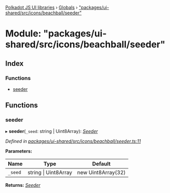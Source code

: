 [Polkadot JS UI libraries](../README.md) › [Globals](../globals.md) › ["packages/ui-shared/src/icons/beachball/seeder"](_packages_ui_shared_src_icons_beachball_seeder_.md)

# Module: "packages/ui-shared/src/icons/beachball/seeder"

## Index

### Functions

* [seeder](_packages_ui_shared_src_icons_beachball_seeder_.md#seeder)

## Functions

###  seeder

▸ **seeder**(`_seed`: string | Uint8Array): *[Seeder](_packages_ui_shared_src_icons_beachball_types_.md#seeder)*

*Defined in [packages/ui-shared/src/icons/beachball/seeder.ts:11](https://github.com/polkadot-js/ui/blob/5bd2b3c/packages/ui-shared/src/icons/beachball/seeder.ts#L11)*

**Parameters:**

Name | Type | Default |
------ | ------ | ------ |
`_seed` | string &#124; Uint8Array | new Uint8Array(32) |

**Returns:** *[Seeder](_packages_ui_shared_src_icons_beachball_types_.md#seeder)*
